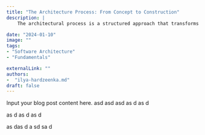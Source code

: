 ```yaml
---
title: "The Architecture Process: From Concept to Construction"
description: |
    The architectural process is a structured approach that transforms initial ideas into functional and aesthetically pleasing structures. This blog post outlines the key stages of the process, including concept development, schematic design, design development, construction documentation, and project execution. Each phase involves collaboration between architects, clients, engineers, and contractors to ensure that the vision is realized effectively. By breaking down these stages, readers will gain a clearer understanding of how architecture moves from creative inspiration to completed built form.

date: "2024-01-10"
image: ""                  
tags:                      
- "Software Architecture"
- "Fundamentals"

externalLink: ""           
authors:
-  "ilya-hardzeenka.md"                       
draft: false
---
```

Input your blog post content here.
asd
asd
asd
as
d
as
d

as
d
as
d
as
d

as
das
d
a
sd
sa
d